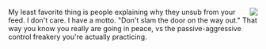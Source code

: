 <img src="http://scripting.com/images/2018/01/03/stayPuffMarshmallowGuy.png" border="0" align="right">My least favorite thing is people explaining why they unsub from your feed. I don't care. I have a motto. "Don't slam the door on the way out." That way you know you really are going in peace, vs the passive-aggressive control freakery you're actually practicing.
